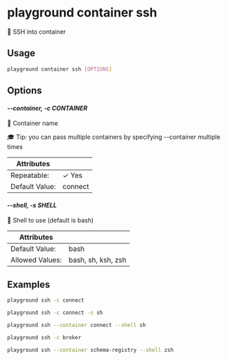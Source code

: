 # playground container ssh

🛬 SSH into container

## Usage

```bash
playground container ssh [OPTIONS]
```

## Options

#### *--container, -c CONTAINER*

🐳 Container name  
  
🎓 Tip: you can pass multiple containers by specifying --container multiple times

| Attributes      | &nbsp;
|-----------------|-------------
| Repeatable:     |  ✓ Yes
| Default Value:  | connect

#### *--shell, -s SHELL*

💾 Shell to use (default is bash)

| Attributes      | &nbsp;
|-----------------|-------------
| Default Value:  | bash
| Allowed Values: | bash, sh, ksh, zsh

## Examples

```bash
playground ssh -c connect
```

```bash
playground ssh -c connect -s sh
```

```bash
playground ssh --container connect --shell sh
```

```bash
playground ssh -c broker
```

```bash
playground ssh --container schema-registry --shell zsh
```


